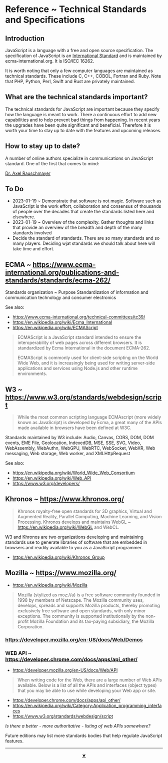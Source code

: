 # Reference ~ Technical Standards and Specifications


## Introduction

JavaScript is a language with a free and open source specification. The specification of JavaScript is an [International Standard]( https://en.wikipedia.org/wiki/International_standard ) and is maintained by ecma-international.org. It is ISO/IEC 16262.

It is worth noting that only a few computer languages are maintained as technical standards. These include C, C++, COBOL, Fortran and Ruby. Note that PHP, Python, Perl, Swift and Rust are privately maintained.

## What are the technical standards important?

The technical standards for JavaScript are important because they specify how the language is meant to work. There a continuous effort to add new capabilities and to help prevent bad things from happening. In recent years the upgrades have been quite significant and beneficial. Therefore it is worth your time to stay up to date with the features and upcoming releases.

## How to stay up to date?

A number of online authors specialize in communications on JavaScript standard. One of the first that comes to mind:

[Dr. Axel Rauschmayer]( https://2ality.com/ )



## To Do

* 2023-01-19 ~ Demonstrate that software is not magic. Software such as JavaScript is the work effort, collaboration and consensus of thousands of people over the decades that create the standards listed here and elsewhere.
* 2023-01-19 ~ Overview of the complexity. Gather thoughts and links that provide an overview of the breadth and depth of the many standards involved
* Decide the standard of standards. There are so many standards and so many players. Deciding wjat standards we should talk about here will take time and effort.



## ECMA ~ https://www.ecma-international.org/publications-and-standards/standards/ecma-262/

Standards organization ~ Purpose	Standardization of information and communication technology and consumer electronics

See also:
* https://www.ecma-international.org/technical-committees/tc39/
* https://en.wikipedia.org/wiki/Ecma_International
* https://en.wikipedia.org/wiki/ECMAScript
>ECMAScript is a JavaScript standard intended to ensure the interoperability of web pages across different browsers. It is standardized by Ecma International in the document ECMA-262.
>
>ECMAScript is commonly used for client-side scripting on the World Wide Web, and it is increasingly being used for writing server-side applications and services using Node.js and other runtime environments.


## W3 ~  https://www.w3.org/standards/webdesign/script

>While the most common scripting language ECMAscript (more widely known as JavaScript) is developed by Ecma, a great many of the APIs made available in browsers have been defined at W3C.

Standards maintained by W3 include: Audio, Canvas, CORS, DOM, DOM events, EME File, Geolocation, IndexedDB, MSE, SSE, SVG, Video, WebAssembly, WebAuthn, WebGPU, WebRTC, WebSocket, WebXR, Web messaging, Web storage, Web worker, and XMLHttpRequest

See also:

* https://en.wikipedia.org/wiki/World_Wide_Web_Consortium
* https://en.wikipedia.org/wiki/Web_API
* https://www.w3.org/developers/


## Khronos ~ https://www.khronos.org/

>Khronos royalty-free open standards for 3D graphics, Virtual and Augmented Reality, Parallel Computing, Machine Learning, and Vision Processing. Khronos develops and maintains WebGL ~ https://en.wikipedia.org/wiki/WebGL and WebCL.

W3 and Khronos are two organizations developing and maintaining standards use to generate libraries of software that are embedded in browsers and readily available to you as a JavaScript programmer.

* https://en.wikipedia.org/wiki/Khronos_Group



## Mozilla ~ https://www.mozilla.org/

* https://en.wikipedia.org/wiki/Mozilla
> Mozilla (stylized as moz://a) is a free software community founded in 1998 by members of Netscape. The Mozilla community uses, develops, spreads and supports Mozilla products, thereby promoting exclusively free software and open standards, with only minor exceptions. The community is supported institutionally by the non-profit Mozilla Foundation and its tax-paying subsidiary, the Mozilla Corporation.

### https://developer.mozilla.org/en-US/docs/Web/Demos



### WEB API ~ https://developer.chrome.com/docs/apps/api_other/

* https://developer.mozilla.org/en-US/docs/Web/API

>When writing code for the Web, there are a large number of Web APIs available. Below is a list of all the APIs and interfaces (object types) that you may be able to use while developing your Web app or site.

* https://developer.chrome.com/docs/apps/api_other/
* https://en.wikipedia.org/wiki/Category:Application_programming_interfaces
* https://www.w3.org/standards/webdesign/script

_Is there a better - more authoritative - listing of web APIs somewhere?_

Future editions may list more standards bodies that help regulate JavaScript features.

***

<center title="Hello! Click me to go up to the top" ><a class=aDingbat href=javascript:window.scrollTo(0,0);> ❦ </a></center>
